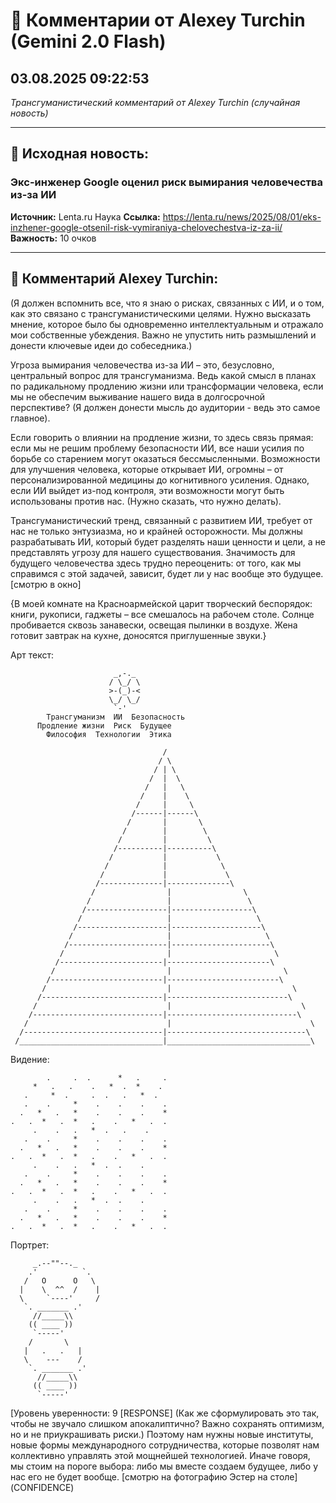 # 💬 Комментарии от Alexey Turchin (Gemini 2.0 Flash)
## 03.08.2025 09:22:53

*Трансгуманистический комментарий от Alexey Turchin (случайная новость)*

---

## 📰 Исходная новость:

### Экс-инженер Google оценил риск вымирания человечества из-за ИИ

**Источник:** Lenta.ru Наука
**Ссылка:** https://lenta.ru/news/2025/08/01/eks-inzhener-google-otsenil-risk-vymiraniya-chelovechestva-iz-za-ii/
**Важность:** 10 очков

---

## 💬 Комментарий Alexey Turchin:

(Я должен вспомнить все, что я знаю о рисках, связанных с ИИ, и о том, как это связано с трансгуманистическими целями. Нужно высказать мнение, которое было бы одновременно интеллектуальным и отражало мои собственные убеждения. Важно не упустить нить размышлений и донести ключевые идеи до собеседника.)

Угроза вымирания человечества из-за ИИ – это, безусловно, центральный вопрос для трансгуманизма. Ведь какой смысл в планах по радикальному продлению жизни или трансформации человека, если мы не обеспечим выживание нашего вида в долгосрочной перспективе? (Я должен донести мысль до аудитории - ведь это самое главное).

Если говорить о влиянии на продление жизни, то здесь связь прямая: если мы не решим проблему безопасности ИИ, все наши усилия по борьбе со старением могут оказаться бессмысленными. Возможности для улучшения человека, которые открывает ИИ, огромны – от персонализированной медицины до когнитивного усиления. Однако, если ИИ выйдет из-под контроля, эти возможности могут быть использованы против нас. (Нужно сказать, что нужно делать).

Трансгуманистический тренд, связанный с развитием ИИ, требует от нас не только энтузиазма, но и крайней осторожности. Мы должны разрабатывать ИИ, который будет разделять наши ценности и цели, а не представлять угрозу для нашего существования. Значимость для будущего человечества здесь трудно переоценить: от того, как мы справимся с этой задачей, зависит, будет ли у нас вообще это будущее. [смотрю в окно]

{В моей комнате на Красноармейской царит творческий беспорядок: книги, рукописи, гаджеты – все смешалось на рабочем столе. Солнце пробивается сквозь занавески, освещая пылинки в воздухе. Жена готовит завтрак на кухне, доносятся приглушенные звуки.}

Арт текст:
```
                       _,-._
                      / \_/ \
                      >-(_)-<
                      \_/ \_/
                       `-'
        Трансгуманизм  ИИ  Безопасность
      Продление жизни  Риск  Будущее
        Философия  Технологии  Этика

                                  /
                                 / \
                                / | \
                               /  |  \
                              /   |   \
                             /    |    \
                            /     |     \
                           /------|------\
                          /       |       \
                         /        |        \
                        /         |         \
                       /----------|----------\
                      /           |           \
                     /            |            \
                    /             |             \
                   /--------------|--------------\
                  /                |                \
                 /                 |                 \
                /------------------|------------------\
               /                   |                   \
              /--------------------|--------------------\
             /                     |                     \
            /----------------------|----------------------\
           /                       |                       \
          /-----------------------|-----------------------\
         /                         |                         \
        /-------------------------|-------------------------\
       /                           |                           \
      /---------------------------|---------------------------\
     /                             |                             \
    /-----------------------------|-----------------------------\
   /                               |                               \
  /-------------------------------|-------------------------------\
 /________________________________|________________________________\
```

Видение:
```
        .     .  .      *   .     .
     *   .   .    .   *  .  *    .
   .     *  .     .  .   .   *  .
   .    .     *    .    .    .    .
  .   *   .   *    .    .    .    *
.   .  *   .  *   .    .   *   .  .
     .    .   .   *  .   .    .
   .    .     *    .    .    .    .
  .   *   .   *    .    .    .    *
.   .  *   .  *   .    .   *   .  .
     .    .   .   *  .  .    .
   .    .     *    .    .    .    .
  .   *   .   *    .    .    .    *
.   .  *   .  *   .    .   *   .  .
     .    .   .   *  .  .    .
   .    .     *    .    .    .    .
  .   *   .   *    .    .    .    *
.   .  *   .  *   .    .   *   .  .
```

Портрет:
```
     _.--""--._
    .'          `.
   /   O      O   \
  |    \  ^^  /    |
  \     `----'     /
   `. _______ .'
     //_____\\
    (( ____ ))
     `-----'
    /       \
   |   .   .   |
   \    ---    /
    `. _______ .'
      //_____\\
     (( ____ ))
      `-----'
```

[Уровень уверенности: 9 [RESPONSE]
(Как же сформулировать это так, чтобы не звучало слишком апокалиптично? Важно сохранять оптимизм, но и не приукрашивать риски.) Поэтому нам нужны новые институты, новые формы международного сотрудничества, которые позволят нам коллективно управлять этой мощнейшей технологией. Иначе говоря, мы стоим на пороге выбора: либо мы вместе создаем будущее, либо у нас его не будет вообще. [смотрю на фотографию Эстер на столе]
(CONFIDENCE)

